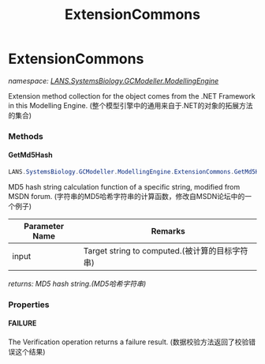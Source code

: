 ﻿---
title: ExtensionCommons
---

# ExtensionCommons
_namespace: [LANS.SystemsBiology.GCModeller.ModellingEngine](N-LANS.SystemsBiology.GCModeller.ModellingEngine.html)_

Extension method collection for the object comes from the .NET Framework in this Modelling Engine.
 (整个模型引擎中的通用来自于.NET的对象的拓展方法的集合)



### Methods

#### GetMd5Hash
```csharp
LANS.SystemsBiology.GCModeller.ModellingEngine.ExtensionCommons.GetMd5Hash(System.String)
```
MD5 hash string calculation function of a specific string, modified from MSDN forum.
 (字符串的MD5哈希字符串的计算函数，修改自MSDN论坛中的一个例子)

|Parameter Name|Remarks|
|--------------|-------|
|input|Target string to computed.(被计算的目标字符串)|

_returns: MD5 hash string.(MD5哈希字符串)_


### Properties

#### FAILURE
The Verification operation returns a failure result.
 (数据校验方法返回了校验错误这个结果)
